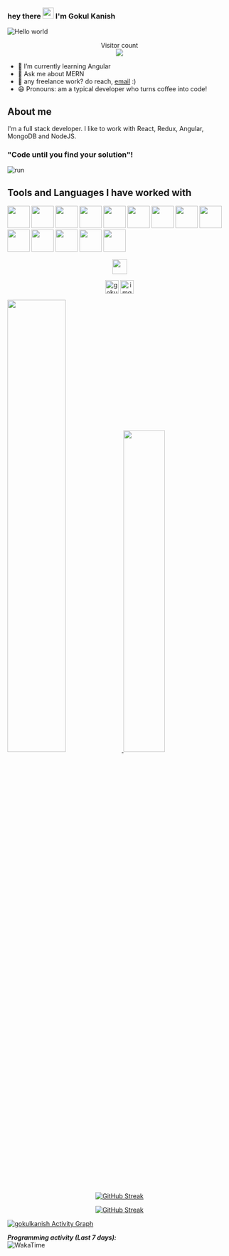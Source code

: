 ### hey there <img src="https://media.giphy.com/media/hvRJCLFzcasrR4ia7z/giphy.gif" width="25px"> I'm Gokul Kanish
<img src="https://raw.githubusercontent.com/sagar-viradiya/sagar-viradiya/master/resources/banner.png" alt="Hello world">
<p align="center"> 
  Visitor count<br>
  <img src="https://profile-counter.glitch.me/imgokulkanish/count.svg" />
</p>

- 🔭 I’m currently learning Angular
- 💬 Ask me about MERN
- 💼 any freelance work? do reach, [email](mailto:gokulkanishbe@gmail.com) :)
- 😄 Pronouns: am a typical developer who turns coffee into code!
<!-- - ⚡ Fun fact: ... -->

## About me 
I'm a full stack developer. I like to work with React, Redux, Angular, MongoDB and NodeJS.


### "Code until you find your solution"!
![run](https://media.giphy.com/media/bAplZhiLAsNnG/giphy.gif)

## Tools and Languages I have worked with
<code><img height="50" src="https://seeklogo.com/images/H/html5-without-wordmark-color-logo-14D252D878-seeklogo.com.png"></code>
<code><img height="50" src="https://static.cdnlogo.com/logos/c/18/css.svg"></code>
<code><img height="50" src="https://www.freepnglogos.com/uploads/javascript-png/javascript-logo-transparent-logo-javascript-images-3.png"></code>
<code><img height="50" src="https://www.vectorlogo.zone/logos/reactjs/reactjs-ar21.svg"></code>
<code><img height="50" src="https://www.vectorlogo.zone/logos/expressjs/expressjs-ar21.svg"></code>
<code><img height="50" src="https://www.vectorlogo.zone/logos/nodejs/nodejs-horizontal.svg"></code>
<code><img height="50" src="https://www.vectorlogo.zone/logos/mongodb/mongodb-ar21.svg"></code>
<code><img height="50" src="https://www.vectorlogo.zone/logos/getbootstrap/getbootstrap-ar21.svg"></code>
<code><img height="50" src="https://www.vectorlogo.zone/logos/heroku/heroku-ar21.svg"></code>
<code><img height="50" src="https://www.vectorlogo.zone/logos/netlify/netlify-ar21.svg"></code>
<code><img height="50" src="https://www.vectorlogo.zone/logos/babeljs/babeljs-ar21.svg"></code>
<code><img height="50" src="https://www.vectorlogo.zone/logos/github/github-ar21.svg"></code>
<code><img height="50" src="https://www.vectorlogo.zone/logos/getpostman/getpostman-ar21.svg"></code>
<code><img height="50" src="https://cdn.worldvectorlogo.com/logos/redux.svg"></code>


<p align = "center"><img align="center" src="https://github.com/rajput2107/rajput2107/blob/master/Assets/Handshake.gif" height="33px" /></p>
<p align="center">
<a href="https://www.linkedin.com/in/gokul-kanish-baa645120/" target="blank"><img align="center" src="https://cdn.jsdelivr.net/npm/simple-icons@3.0.1/icons/linkedin.svg" alt="gokulkanish" height="30" width="30" /></a>
<a href="https://github.com/imgokulkanish" target="blank"><img align="center" src="https://cdn3.iconfinder.com/data/icons/inficons/512/github.png" alt="imgokulkanish" height="30" width="30" /></a>
</p>
<a href="https://github.com/imgokulkanish">
    <img src="https://github-readme-stats.vercel.app/api?username=imgokulkanish&count_private=true&show_icons=true&theme=chartreuse-dark&hide_border=true" width="51%" />
</a>
<a href="https://github.com/imgokulkanish">
  <img src="https://github-readme-stats.vercel.app/api/top-langs/?username=imgokulkanish&theme=chartreuse-dark&layout=compact&hide_border=true" width="43%" />
</a>


<div align="center">

[![GitHub Streak](https://github-readme-streak-stats.herokuapp.com?user=imgokulkanish&theme=chartreuse-dark&hide_border=true)](https://git.io/streak-stats)
    
</div>

<div align="center">

[![GitHub Streak](https://github-profile-trophy.vercel.app/?username=imgokulkanish&margin-w=15&theme=darkhub&no-frame=true&no-bg=true)](https://github.com/imgokulkanish)

</div>

<a href="https://github.com/imgokulkanish/github-readme-activity-graph"><img alt="gokulkanish Activity Graph" src="https://activity-graph.herokuapp.com/graph?username=imgokulkanish&bg_color=1F222E&color=F8D866&line=de3187&point=5a9bdb&hide_border=true"/></a>

 <b><em>Programming activity (Last 7 days):</em></b> <br/>
    <img src="https://github-readme-stats.vercel.app/api/wakatime?username=imgokulkanish" alt="WakaTime" />
  </p>

